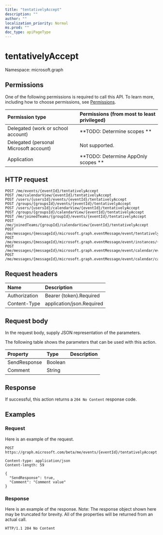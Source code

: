 ```yaml
---
title: "tentativelyAccept"
description: ""
author: ""
localization_priority: Normal
ms.prod: ""
doc_type: apiPageType
---
```


# tentativelyAccept

Namespace: microsoft.graph



## Permissions
One of the following permissions is required to call this API. To learn more, including how to choose permissions, see [Permissions](/concepts/permissions-reference.md).

|Permission type|Permissions (from most to least privileged)|
|:---|:---|
|Delegated (work or school account)|**TODO: Determine scopes **|
|Delegated (personal Microsoft account)|Not supported.|
|Application|**TODO: Determine AppOnly scopes **|

## HTTP request
<!-- {
  "blockType": "ignored"
}
-->
``` http
POST /me/events/{eventId}/tentativelyAccept
POST /me/calendarView/{eventId}/tentativelyAccept
POST /users/{usersId}/events/{eventId}/tentativelyAccept
POST /groups/{groupsId}/events/{eventId}/tentativelyAccept
POST /users/{usersId}/calendarView/{eventId}/tentativelyAccept
POST /groups/{groupsId}/calendarView/{eventId}/tentativelyAccept
POST /me/joinedTeams/{groupId}/events/{eventId}/tentativelyAccept
POST /me/joinedTeams/{groupId}/calendarView/{eventId}/tentativelyAccept
POST /me/messages/{messageId}/microsoft.graph.eventMessage/event/tentativelyAccept
POST /me/messages/{messageId}/microsoft.graph.eventMessage/event/instances/{eventId}/tentativelyAccept
POST /me/messages/{messageId}/microsoft.graph.eventMessage/event/calendar/events/{eventId}/tentativelyAccept
POST /me/messages/{messageId}/microsoft.graph.eventMessage/event/calendar/calendarView/{eventId}/tentativelyAccept
```

## Request headers
|Name|Description|
|:---|:---|
|Authorization|Bearer {token}.Required|
|Content-Type|application/json.Required|

## Request body
In the request body, supply JSON representation of the parameters.

The following table shows the parameters that can be used with this action.

|Property|Type|Description|
|:---|:---|:---|
|SendResponse|Boolean||
|Comment|String||



## Response
If successful, this action returns a `204 No Content` response code.

## Examples

### Request
Here is an example of the request.
<!-- {
  "blockType": "request",
  "name": "event_tentativelyaccept"
}
-->
``` http
POST https://graph.microsoft.com/beta/me/events/{eventId}/tentativelyAccept

Content-type: application/json
Content-length: 59

{
  "SendResponse": true,
  "Comment": "Comment value"
}
```

### Response
Here is an example of the response. Note: The response object shown here may be truncated for brevity. All of the properties will be returned from an actual call.
<!-- {
  "blockType": "response",
  "truncated": true
}
-->
``` http
HTTP/1.1 204 No Content
```

